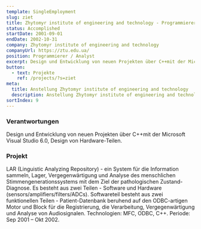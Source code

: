 ```yaml
---
template: SingleEmployment
slug: ziet
title: Zhytomyr institute of engineering and technology - Programmierer / Analyst
status: Accomplished
startDate: 2001-09-01
endDate: 2002-10-31
company: Zhytomyr institute of engineering and technology
companyUrl: https://ztu.edu.ua/
position: Programmierer / Analyst
excerpt: Design und Entwicklung von neuen Projekten über C++mit der Microsoft Visual Studio  6.0, Design von Hardware-Teilen.
button:
  - text: Projekte
    ref: /projects/?s=ziet
meta:
  title: Anstellung Zhytomyr institute of engineering and technology
  description: Anstellung Zhytomyr institute of engineering and technology
sortIndex: 9
---
```

### Verantwortungen
Design und Entwicklung von neuen Projekten über C++mit der Microsoft Visual Studio  6.0, Design von Hardware-Teilen.

### Projekt

LAR (Linguistic Analyzing Repository) - ein System für die Information sammeln, Lager, Vergegenwärtigung und Analyse des menschlichen Stimmengenerationssystems mit dem Ziel der pathologischen Zustand-Diagnose. Es besteht aus zwei Teilen - Software und Hardware (sensors/amplifiers/filters/ADCs). Softwareteil besteht aus zwei funktionellen Teilen - Patient-Datenbank beruhend auf den ODBC-artigen Motor und Block für die Registrierung, die Verarbeitung, Vergegenwärtigung und Analyse von Audiosignalen. Technologien: MFC, ODBC, C++. Periode: Sep 2001 – Okt 2002.